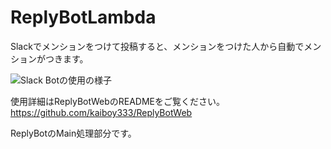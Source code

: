 # ReplyBotLambda
Slackでメンションをつけて投稿すると、メンションをつけた人から自動でメンションがつきます。

![Slack Botの使用の様子](https://drive.google.com/uc?export=view&id=1-CD__XAiINkwnLvAXDW6DcENI7__0uT-)

使用詳細はReplyBotWebのREADMEをご覧ください。
https://github.com/kaiboy333/ReplyBotWeb

ReplyBotのMain処理部分です。